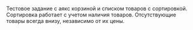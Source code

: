 Тестовое задание с аякс корзиной и списком товаров с сортировкой. Сортировка работает с учетом наличия товаров. Отсутствующие товары всегда внизу, независимо от их цены. 
